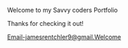 Welcome to my Savvy coders Portfolio

Thanks for checking it out!

Email-jamesrentchler9@gmail.Welcome
